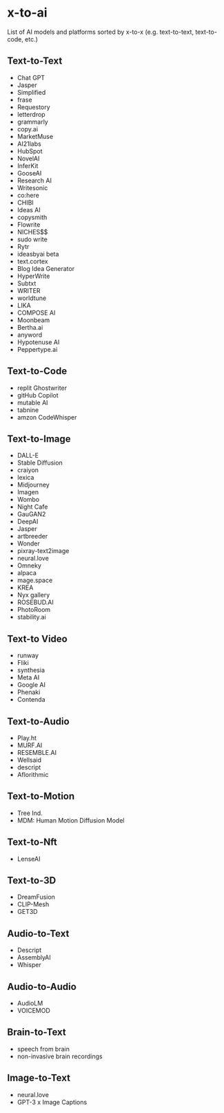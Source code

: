 # x-to-ai
List of AI models and platforms sorted by x-to-x (e.g. text-to-text, text-to-code, etc.)

## Text-to-Text
* Chat GPT
* Jasper
* Simplified
* frase
* Requestory
* letterdrop
* grammarly
* copy.ai
* MarketMuse
* AI21labs
* HubSpot
* NovelAI
* InferKit
* GooseAI
* Research AI
* Writesonic
* co:here
* CHIBI
* Ideas AI
* copysmith
* Flowrite
* NICHES$$
* sudo write
* Rytr
* ideasbyai beta
* text.cortex
* Blog Idea Generator
* HyperWrite
* Subtxt
* WRITER
* worldtune
* LIKA
* COMPOSE AI
* Moonbeam
* Bertha.ai
* anyword
* Hypotenuse AI
* Peppertype.ai


## Text-to-Code
* replit Ghostwriter
* gitHub Copilot
* mutable AI
* tabnine
* amzon CodeWhisper

## Text-to-Image
* DALL-E
* Stable Diffusion
* craiyon
* lexica
* Midjourney
* Imagen
* Wombo
* Night Cafe
* GauGAN2
* DeepAI
* Jasper
* artbreeder
* Wonder
* pixray-text2image
* neural.love
* Omneky
* alpaca
* mage.space
* KREA
* Nyx gallery
* ROSEBUD.AI
* PhotoRoom
* stability.ai

## Text-to Video 
* runway
* Fliki
* synthesia
* Meta AI
* Google AI
* Phenaki
* Contenda

## Text-to-Audio
* Play.ht
* MURF.AI
* RESEMBLE.AI
* Wellsaid
* descript
* Aflorithmic


## Text-to-Motion

* Tree Ind.
* MDM: Human Motion Diffusion Model

## Text-to-Nft

* LenseAI

## Text-to-3D

* DreamFusion
* CLIP-Mesh
* GET3D

## Audio-to-Text

* Descript
* AssemblyAI
* Whisper

## Audio-to-Audio

* AudioLM
* VOICEMOD

## Brain-to-Text

* speech from brain
* non-invasive brain recordings

## Image-to-Text

* neural.love
* GPT-3 x Image Captions



